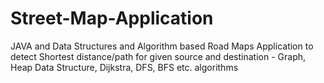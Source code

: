 # Street-Map-Application
JAVA and Data Structures and Algorithm based Road Maps Application to detect Shortest distance/path for given source and destination  - Graph, Heap Data Structure, Dijkstra, DFS, BFS etc. algorithms
